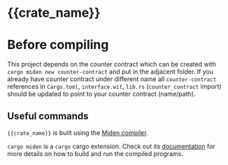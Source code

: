 # {{crate_name}}

# Before compiling 

This project depends on the counter contract which can be created with `cargo miden new counter-contract` and put in the adjacent folder.
If you already have counter contract under different name all `counter-contract` references in `Cargo.toml`, `interface.wit`, `lib.rs` (`counter_contract` import) should be updated to point to your counter contract (name/path).

## Useful commands

`{{crate_name}}` is built using the [Miden compiler](https://github.com/0xPolygonMiden/compiler).  

`cargo miden` is a `cargo` cargo extension. Check out its [documentation](https://0xpolygonmiden.github.io/compiler/usage/cargo-miden/#compiling-to-miden-assembly)
for more details on how to build and run the compiled programs.


